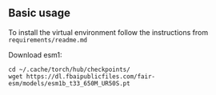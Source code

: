## Basic usage

To install the virtual environment follow the instructions from `requirements/readme.md`

Download esm1:
```
cd ~/.cache/torch/hub/checkpoints/
wget https://dl.fbaipublicfiles.com/fair-esm/models/esm1b_t33_650M_UR50S.pt
```